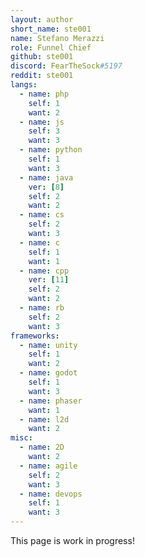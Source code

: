 ```yaml
---
layout: author
short_name: ste001
name: Stefano Merazzi
role: Funnel Chief
github: ste001
discord: FearTheSock#5197
reddit: ste001
langs:
  - name: php
    self: 1
    want: 2
  - name: js
    self: 3
    want: 3
  - name: python
    self: 1
    want: 3
  - name: java
    ver: [8]
    self: 2
    want: 2
  - name: cs
    self: 2
    want: 3
  - name: c
    self: 1
    want: 1
  - name: cpp 
    ver: [11]
    self: 2
    want: 2
  - name: rb
    self: 2
    want: 3
frameworks:
  - name: unity
    self: 1
    want: 2
  - name: godot
    self: 1
    want: 3
  - name: phaser
    want: 1
  - name: l2d
    want: 2
misc:
  - name: 2D
    want: 2
  - name: agile
    self: 2
    want: 3
  - name: devops
    self: 1
    want: 3
---
```


This page is work in progress!